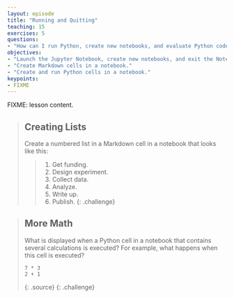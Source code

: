 ```yaml
---
layout: episode
title: "Running and Quitting"
teaching: 15
exercises: 5
questions:
- "How can I run Python, create new notebooks, and evaluate Python code interactively?"
objectives:
- "Launch the Jupyter Notebook, create new notebooks, and exit the Notebook."
- "Create Markdown cells in a notebook."
- "Create and run Python cells in a notebook."
keypoints:
- FIXME
---
```

FIXME: lesson content.

> ## Creating Lists
> 
> Create a numbered list in a Markdown cell in a notebook
> that looks like this:
> 
> > 1.  Get funding.
> > 2.  Design experiment.
> > 3.  Collect data.
> > 4.  Analyze.
> > 5.  Write up.
> > 6.  Publish.
{: .challenge}

> ## More Math
> 
> What is displayed when a Python cell in a notebook
> that contains several calculations
> is executed?
> For example,
> what happens when this cell is executed?
> 
> ~~~
> 7 * 3
> 2 + 1
> ~~~
> {: .source}
{: .challenge}
